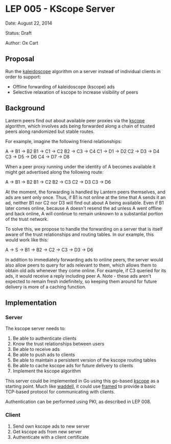 # LEP 005 - KScope Server

Date:   August 22, 2014

Status: Draft

Author: Ox Cart

## Proposal

Run the [kaleidoscope](https://github.com/getlantern/kaleidoscope) algorithm
on a server instead of individual clients in order to support:

- Offline forwarding of kaleidoscope (kscope) ads
- Selective relaxation of kscope to increase visibility of peers

## Background

Lantern peers find out about available peer proxies via the [kscope][] algorithm,
which involves ads being forwarded along a chain of trusted peers along
randomized but stable routes.

For example, imagine the following friend relationships:

A  -> B1
   -> B2
B1 -> C1
   -> C2
B2 -> C3
   -> C4
C1 -> D1
   -> D2
C2 -> D3
   -> D4
C3 -> D5
   -> D6
C4 -> D7
   -> D8

When a peer proxy running under the identity of A becomes available it might
get advertised along the following route:

A  -> B1
   -> B2
B1 -> C2
B2 -> C3
C2 -> D3
C3 -> D6

At the moment, the forwarding is handled by Lantern peers themselves, and ads
are sent only once.  Thus, if B1 is not online at the time that A sends it an
ad, neither B1 nor C2 nor D3 will find out about A being available.  Even if B1
later comes online, because A doesn't resend the ad unless A went offline and
back online, A will continue to remain unknown to a substantial portion of the
trust network.

To solve this, we propose to handle the forwarding on a server that is itself
aware of the trust relationships and routing tables.  In our example, this would
work like this:

A  -> S -> B1
        -> B2
        -> C2
        -> C3
        -> D3
        -> D6

In addition to immediately forwarding ads to online peers, the server would also
allow peers to query for ads relevant to them, which allows them to obtain old
ads whenever they come online.  For example, if C3 queried for its ads, it would
receive a reply including peer A.  Note - these ads aren't expected to remain
fresh indefinitely, so keeping them around for future delivery is more of a
caching function.

## Implementation

### Server

The kscope server needs to:

1. Be able to authenticate clients
2. Know the trust relationships between users
3. Be able to receive ads
4. Be able to push ads to clients
5. Be able to maintain a persistent version of the kscope routing tables
6. Be able to cache kscope ads for future delivery to clients
7. Implement the kscope algorithm

This server could be implemented in Go using this go-based [kscope] as
a starting point.  Much like [waddell][], it could use [framed][] to provide a
basic TCP-based protocol for communicating with clients.

Authentication can be performed using PKI, as described in LEP 008.

### Client

1. Send own kscope ads to new server
2. Get kscope ads from new server
3. Authenticate with a client certificate



[kscope]: http://kscope.news.cs.nyu.edu/pub/TR-2008-918.pdf "Kaleidoscope"

[gokscope]: https://github.com/getlantern/kscope "kscope library"

[waddell]: https://github.com/getlantern/waddell "waddell"

[framed]: https://github.com/getlantern/framed "framed"

[janus]: ()
